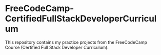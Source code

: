 # FreeCodeCamp-CertifiedFullStackDeveloperCurriculum
This repository contains my practice projects from the FreeCodeCamp Course (Certified Full Stack Developer Curriculum).
